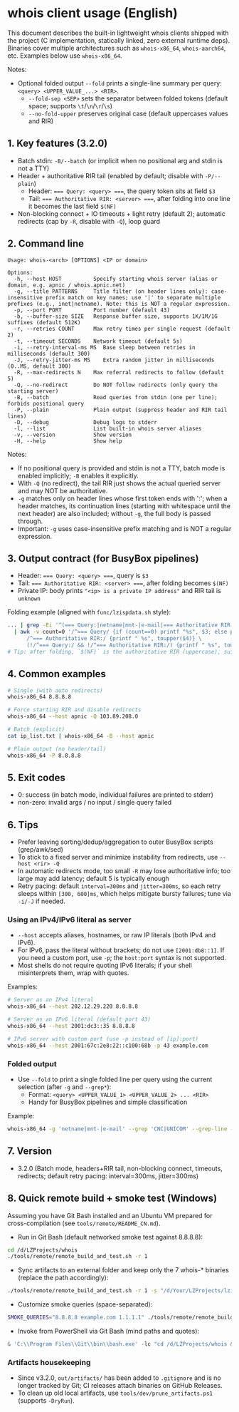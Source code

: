 # whois client usage (English)

This document describes the built-in lightweight whois clients shipped with the project (C implementation, statically linked, zero external runtime deps). Binaries cover multiple architectures such as `whois-x86_64`, `whois-aarch64`, etc. Examples below use `whois-x86_64`.

Notes:
- Optional folded output `--fold` prints a single-line summary per query: `<query> <UPPER_VALUE_...> <RIR>`.
  - `--fold-sep <SEP>` sets the separator between folded tokens (default space; supports `\t`/`\n`/`\r`/`\s`)
  - `--no-fold-upper` preserves original case (default uppercases values and RIR)

## 1. Key features (3.2.0)
- Batch stdin: `-B/--batch` (or implicit when no positional arg and stdin is not a TTY)
- Header + authoritative RIR tail (enabled by default; disable with `-P/--plain`)
  - Header: `=== Query: <query> ===`, the query token sits at field `$3`
  - Tail: `=== Authoritative RIR: <server> ===`, after folding into one line it becomes the last field `$(NF)`
- Non-blocking connect + IO timeouts + light retry (default 2); automatic redirects (cap by `-R`, disable with `-Q`), loop guard

## 2. Command line

```
Usage: whois-<arch> [OPTIONS] <IP or domain>

Options:
  -h, --host HOST          Specify starting whois server (alias or domain, e.g. apnic / whois.apnic.net)
  -g, --title PATTERNS     Title filter (on header lines only): case-insensitive prefix match on key names; use '|' to separate multiple prefixes (e.g., inet|netname). Note: this is NOT a regular expression.
  -p, --port PORT          Port number (default 43)
  -b, --buffer-size SIZE   Response buffer size, supports 1K/1M/1G suffixes (default 512K)
  -r, --retries COUNT      Max retry times per single request (default 2)
  -t, --timeout SECONDS    Network timeout (default 5s)
  -i, --retry-interval-ms MS  Base sleep between retries in milliseconds (default 300)
  -J, --retry-jitter-ms MS    Extra random jitter in milliseconds (0..MS, default 300)
  -R, --max-redirects N    Max referral redirects to follow (default 5)
  -Q, --no-redirect        Do NOT follow redirects (only query the starting server)
  -B, --batch              Read queries from stdin (one per line); forbids positional query
  -P, --plain              Plain output (suppress header and RIR tail lines)
  -D, --debug              Debug logs to stderr
  -l, --list               List built-in whois server aliases
  -v, --version            Show version
  -H, --help               Show help
```

Notes:
- If no positional query is provided and stdin is not a TTY, batch mode is enabled implicitly; `-B` enables it explicitly.
- With `-Q` (no redirect), the tail RIR just shows the actual queried server and may NOT be authoritative.
 - `-g` matches only on header lines whose first token ends with ':'; when a header matches, its continuation lines (starting with whitespace until the next header) are also included; without `-g`, the full body is passed through.
 - Important: `-g` uses case-insensitive prefix matching and is NOT a regular expression.

## 3. Output contract (for BusyBox pipelines)
- Header: `=== Query: <query> ===`, query is `$3`
- Tail: `=== Authoritative RIR: <server> ===`, after folding becomes `$(NF)`
- Private IP: body prints `"<ip> is a private IP address"` and RIR tail is `unknown`

Folding example (aligned with `func/lzispdata.sh` style):

```sh
... | grep -Ei '^(=== Query:|netname|mnt-|e-mail|=== Authoritative RIR:)' \
  | awk -v count=0 '/^=== Query/ {if (count==0) printf "%s", $3; else printf "\n%s", $3; count++; next} \
      /^=== Authoritative RIR:/ {printf " %s", toupper($4)} \
      (!/^=== Query:/ && !/^=== Authoritative RIR:/) {printf " %s", toupper($2)} END {printf "\n"}'
# Tip: after folding, `$(NF)` is the authoritative RIR (uppercase), suitable for filtering
```

## 4. Common examples

```sh
# Single (with auto redirects)
whois-x86_64 8.8.8.8

# Force starting RIR and disable redirects
whois-x86_64 --host apnic -Q 103.89.208.0

# Batch (explicit)
cat ip_list.txt | whois-x86_64 -B --host apnic

# Plain output (no header/tail)
whois-x86_64 -P 8.8.8.8
```

## 5. Exit codes
- 0: success (in batch mode, individual failures are printed to stderr)
- non-zero: invalid args / no input / single query failed

## 6. Tips
- Prefer leaving sorting/dedup/aggregation to outer BusyBox scripts (grep/awk/sed)
- To stick to a fixed server and minimize instability from redirects, use `--host <rir> -Q`
- In automatic redirects mode, too small `-R` may lose authoritative info; too large may add latency; default 5 is typically enough
- Retry pacing: default `interval=300ms` and `jitter=300ms`, so each retry sleeps within `[300, 600]ms`, which helps mitigate bursty failures; tune via `-i/-J` if needed.

### Using an IPv4/IPv6 literal as server

- `--host` accepts aliases, hostnames, or raw IP literals (both IPv4 and IPv6).
- For IPv6, pass the literal without brackets; do not use `[2001:db8::1]`. If you need a custom port, use `-p`; the `host:port` syntax is not supported.
- Most shells do not require quoting IPv6 literals; if your shell misinterprets them, wrap with quotes.

Examples:

```sh
# Server as an IPv4 literal
whois-x86_64 --host 202.12.29.220 8.8.8.8

# Server as an IPv6 literal (default port 43)
whois-x86_64 --host 2001:dc3::35 8.8.8.8

# IPv6 server with custom port (use -p instead of [ip]:port)
whois-x86_64 --host 2001:67c:2e8:22::c100:68b -p 43 example.com
```

### Folded output

- Use `--fold` to print a single folded line per query using the current selection (after `-g` and `--grep*`):
  - Format: `<query> <UPPER_VALUE_1> <UPPER_VALUE_2> ... <RIR>`
  - Handy for BusyBox pipelines and simple classification

Example:

```sh
whois-x86_64 -g 'netname|mnt-|e-mail' --grep 'CNC|UNICOM' --grep-line --fold 1.2.3.4
```

## 7. Version
- 3.2.0 (Batch mode, headers+RIR tail, non-blocking connect, timeouts, redirects; default retry pacing: interval=300ms, jitter=300ms)

## 8. Quick remote build + smoke test (Windows)

Assuming you have Git Bash installed and an Ubuntu VM prepared for cross-compilation (see `tools/remote/README_CN.md`).

- Run in Git Bash (default networked smoke test against 8.8.8.8):

```bash
cd /d/LZProjects/whois
./tools/remote/remote_build_and_test.sh -r 1
```

- Sync artifacts to an external folder and keep only the 7 whois-* binaries (replace the path accordingly):

```bash
./tools/remote/remote_build_and_test.sh -r 1 -s "/d/Your/LZProjects/lzispro/release/lzispro/whois" -P 1
```

- Customize smoke queries (space-separated):

```bash
SMOKE_QUERIES="8.8.8.8 example.com 1.1.1.1" ./tools/remote/remote_build_and_test.sh -r 1
```

- Invoke from PowerShell via Git Bash (mind paths and quotes):

```powershell
& 'C:\\Program Files\\Git\\bin\\bash.exe' -lc "cd /d/LZProjects/whois && ./tools/remote/remote_build_and_test.sh -r 1 -s /d/Your/LZProjects/lzispro/release/lzispro/whois -P 1"
```

### Artifacts housekeeping

- Since v3.2.0, `out/artifacts/` has been added to `.gitignore` and is no longer tracked by Git; CI releases attach binaries on GitHub Releases.
- To clean up old local artifacts, use `tools/dev/prune_artifacts.ps1` (supports `-DryRun`).
